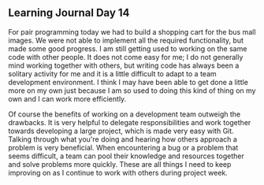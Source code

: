## Learning Journal Day 14

For pair programming today we had to build a shopping cart for the bus mall images. We were not able to implement all the required functionality, but made some good progress. I am still getting used to working on the same code with other people. It does not come easy for me; I do not generally mind working together with others, but writing code has always been a solitary activity for me and it is a little difficult to adapt to a team development environment. I think I may have been able to get done a little more on my own just because I am so used to doing this kind of thing on my own and I can work more efficiently.

Of course the benefits of working on a development team outweigh the drawbacks. It is very helpful to delegate responsibilities and work together towards developing a large project, which is made very easy with Git. Talking through what you're doing and hearing how others approach a problem is very beneficial. When encountering a bug or a problem that seems difficult, a team can pool their knowledge and resources together and solve problems more quickly. These are all things I need to keep improving on as I continue to work with others during project week.